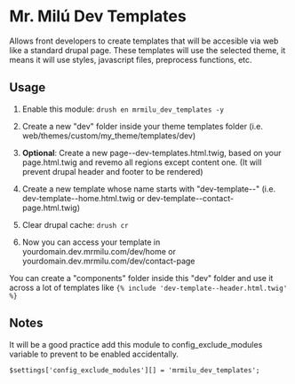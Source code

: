 # Mr. Milú Dev Templates

Allows front developers to create templates that will be accesible via web like a standard drupal page. These templates will use the selected theme, it means it will use styles, javascript files, preprocess functions, etc.

## Usage
1. Enable this module: `drush en mrmilu_dev_templates -y`

1. Create a new "dev" folder inside your theme templates folder (i.e. web/themes/custom/my_theme/templates/dev)

1. __Optional__: Create a new page--dev-templates.html.twig, based on your page.html.twig and revemo all regions except content one. (It will prevent drupal header and footer to be rendered)

1. Create a new template whose name starts with "dev-template--" (i.e. dev-template--home.html.twig or dev-template--contact-page.html.twig)

1. Clear drupal cache: `drush cr`

1. Now you can access your template in yourdomain.dev.mrmilu.com/dev/home or yourdomain.dev.mrmilu.com/dev/contact-page

You can create a "components" folder inside this "dev" folder and use it across a lot of templates like `{% include 'dev-template--header.html.twig' %}`

## Notes
It will be a good practice add this module to config_exclude_modules variable to prevent to be enabled accidentally.

`$settings['config_exclude_modules'][] = 'mrmilu_dev_templates';`